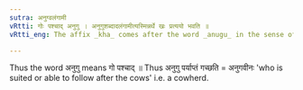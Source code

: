 ```yaml
---
sutra: अनुग्वलंगामी
vRtti: गोः पश्चाद् अनुगु । अनुगुशब्दादलंगामीत्यस्मिन्नर्थे खः प्रत्ययो भवति ॥
vRtti_eng: The affix _kha_ comes after the word _anugu_ in the sense of 'who is fit to follow'.

---
```

Thus the word अनुगु means गो पश्चाद् ॥ Thus अनुगु पर्याप्तं गच्छति = अनुगवीनः 'who is suited or able to follow after the cows' i.e. a cowherd.